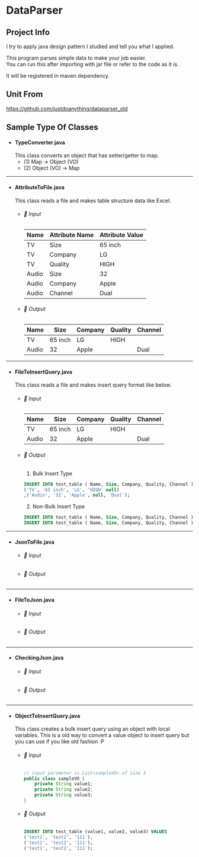 DataParser
===
## Project Info
I try to apply java design pattern I studied and tell you what I applied.  

This program parses simple data to make your job easier.\
You can run this after importing with jar file or refer to the code as it is.

It will be registered in maven dependency.

## Unit From
https://github.com/justdoanything/dataparser_old

## Sample Type Of Classes 
- #### TypeConverter.java
  This class converts an object that has setter/getter to map.
  - (1) Map → Object (VO)
  - (2) Object (VO) → Map

---
- #### AttributeToFile.java
  This class reads a file and makes table structure data like Excel.
  - ###### 🔰 Input
	Name | Attribute Name | Attribute Value
	---|---|---
	TV | Size | 65 inch
	TV | Company | LG
	TV | Quality | HIGH
	Audio | Size | 32
	Audio | Company | Apple
	Audio | Channel	| Dual
  - ###### 🔰 Output
    Name | Size	| Company | Quality	| Channel
    ---|---|---|---|---
    TV | 65 inch | LG | HIGH |
    Audio | 32	| Apple	| | Dual
---
- #### FileToInsertQuery.java
  This class reads a file and makes insert query format like below.
  - ###### 🔰 Input
    Name | Size | Company | Quality | Channel
	---|---|---|---|---
	 TV | 65 inch | LG | HIGH |
	 Audio | 32	| Apple	| | Dual
  - ###### 🔰 Output
    1. Bulk Insert Type
	```sql
	INSERT INTO test_table ( Name, Size, Company, Quality, Channel ) VALUES
	('TV', '65 inch', 'LG', 'HIGH' null)
	,('Audio', '32', 'Apple', null, 'Dual'); 
	```
	2. Non-Bulk Insert Type
	```sql
	INSERT INTO test_table ( Name, Size, Company, Quality, Channel ) VALUES ('TV', '65 inch', 'LG', 'HIGH' null);
	INSERT INTO test_table ( Name, Size, Company, Quality, Channel ) VALUES ('Audio', '32', 'Apple', null, 'Dual');
	```
---
- #### JsonToFile.java
  - ###### 🔰 Input
  - ###### 🔰 Output
---
- #### FileToJson.java
  - ###### 🔰 Input
  - ###### 🔰 Output
---
- #### CheckingJson.java
  - ###### 🔰 Input
  - ###### 🔰 Output
---
- #### ObjectToInsertQuery.java
  This class creates a bulk insert query using an object with local variables.  This is a old way to convert a value object to insert query but you can use if you like old fashion :P
  - ###### 🔰 Input
	```java
	// input parameter is List<sampleVO> of size 3
	public class sampleVO {
		private String value1;
		private String value2;
		private String value3;
	}
	```
  - ###### 🔰 Output
  	```sql
	INSERT INTO test_table (value1, value2, value3) VALUES
	('test1', 'test2', '111'),
	('test1', 'test2', '111'),
	('test1', 'test2', '111');
	```
